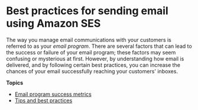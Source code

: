 # Best practices for sending email using Amazon SES<a name="best-practices"></a>

The way you manage email communications with your customers is referred to as your *email program*\. There are several factors that can lead to the success or failure of your email program; these factors may seem confusing or mysterious at first\. However, by understanding how email is delivered, and by following certain best practices, you can increase the chances of your email successfully reaching your customers' inboxes\.

**Topics**
+ [Email program success metrics](success-metrics.md)
+ [Tips and best practices](tips-and-best-practices.md)